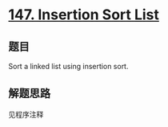 # [147. Insertion Sort List](https://leetcode-cn.com/problems/insertion-sort-list/)

## 题目
Sort a linked list using insertion sort.

## 解题思路

见程序注释
